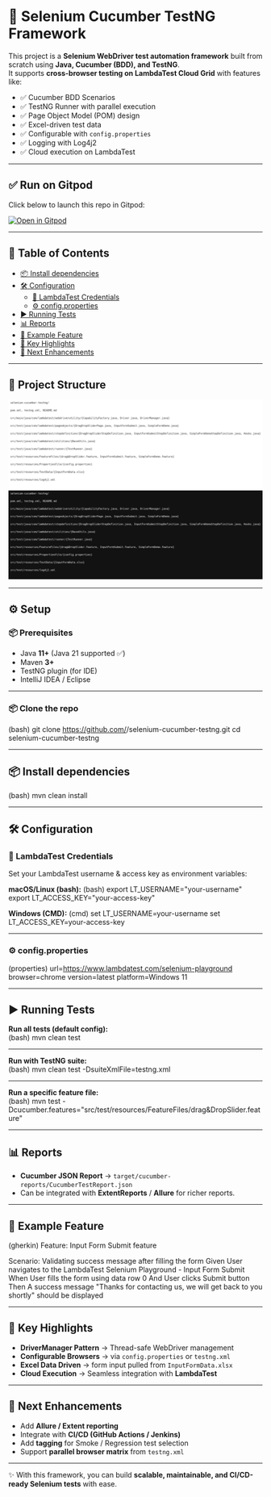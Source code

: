 # 🧪 Selenium Cucumber TestNG Framework  

This project is a **Selenium WebDriver test automation framework** built from scratch using **Java, Cucumber (BDD), and TestNG**.  
It supports **cross-browser testing on LambdaTest Cloud Grid** with features like:  

- ✅ Cucumber BDD Scenarios  
- ✅ TestNG Runner with parallel execution  
- ✅ Page Object Model (POM) design  
- ✅ Excel-driven test data  
- ✅ Configurable with `config.properties`  
- ✅ Logging with Log4j2  
- ✅ Cloud execution on LambdaTest  

---

## ✅ Run on Gitpod  

Click below to launch this repo in Gitpod:  

[![Open in Gitpod](https://gitpod.io/button/open-in-gitpod.svg)](https://gitpod.io/#https://github.com/MahalakshmiLingesan18/Selenium_LambdaTest)  

---
## 📑 Table of Contents  
- [📦 Install dependencies](#-install-dependencies)  
- [🛠️ Configuration](#️-configuration)  
  - [🔑 LambdaTest Credentials](#-lambdatest-credentials)  
  - [⚙️ config.properties](#️-configproperties)  
- [▶️ Running Tests](#️-running-tests)  
- [📊 Reports](#-reports)  
- [🧩 Example Feature](#-example-feature)  
- [📌 Key Highlights](#-key-highlights)  
- [🚀 Next Enhancements](#-next-enhancements)  

---

## 📂 Project Structure  

![Light](project_structure_swift_light.png#gh-light-mode-only)  
![Dark](project_structure_swift_dark.png#gh-dark-mode-only)  

---

## ⚙️ Setup  

### 📦 Prerequisites  
- Java **11+** (Java 21 supported ✅)  
- Maven **3+**  
- TestNG plugin (for IDE)  
- IntelliJ IDEA / Eclipse  

---

### 📦 Clone the repo  
(bash)
git clone https://github.com/<your-username>/selenium-cucumber-testng.git
cd selenium-cucumber-testng

---

## 📦 Install dependencies
(bash)
mvn clean install

---

## 🛠️ Configuration

### 🔑 LambdaTest Credentials  

Set your LambdaTest username & access key as environment variables:

**macOS/Linux (bash):**
(bash)
export LT_USERNAME="your-username"
export LT_ACCESS_KEY="your-access-key"

**Windows (CMD):**
(cmd)
set LT_USERNAME=your-username
set LT_ACCESS_KEY=your-access-key

---

### ⚙️ config.properties
(properties)
url=https://www.lambdatest.com/selenium-playground
browser=chrome
version=latest
platform=Windows 11

---

## ▶️ Running Tests  

**Run all tests (default config):**  
(bash)
mvn clean test

---

**Run with TestNG suite:**  
(bash)
mvn clean test -DsuiteXmlFile=testng.xml

---

**Run a specific feature file:**  
(bash)
mvn test -Dcucumber.features="src/test/resources/FeatureFiles/drag&DropSlider.feature"

---

## 📊 Reports  

- **Cucumber JSON Report** → `target/cucumber-reports/CucumberTestReport.json`  
- Can be integrated with **ExtentReports** / **Allure** for richer reports.

---

## 🧩 Example Feature  

(gherkin)
Feature: Input Form Submit feature

  Scenario: Validating success message after filling the form
    Given User navigates to the LambdaTest Selenium Playground - Input Form Submit
    When User fills the form using data row 0
    And User clicks Submit button
    Then A success message "Thanks for contacting us, we will get back to you shortly" should be displayed

---

## 📌 Key Highlights  

- **DriverManager Pattern** → Thread-safe WebDriver management  
- **Configurable Browsers** → via `config.properties` or `testng.xml`  
- **Excel Data Driven** → form input pulled from `InputFormData.xlsx`  
- **Cloud Execution** → Seamless integration with **LambdaTest**  

---

## 🚀 Next Enhancements  

- Add **Allure / Extent reporting**  
- Integrate with **CI/CD (GitHub Actions / Jenkins)**  
- Add **tagging** for Smoke / Regression test selection  
- Support **parallel browser matrix** from `testng.xml`  

---

✨ With this framework, you can build **scalable, maintainable, and CI/CD-ready Selenium tests** with ease. 
